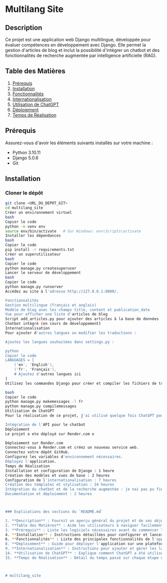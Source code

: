# Multilang Site

## Description
Ce projet est une application web Django multilingue, développée pour évaluer compétences en développement avec Django. Elle permet la gestion d'articles de blog et inclut la possibilité d'intégrer un chatbot et des fonctionnalités de recherche augmentée par intelligence artificielle (RAG).

## Table des Matières
1. [Prérequis](#prérequis)
2. [Installation](#installation)
3. [Fonctionnalités](#fonctionnalités)
4. [Internationalisation](#internationalisation)
5. [Utilisation de ChatGPT](#utilisation-de-chatgpt)
6. [Déploiement](#déploiement)
7. [Temps de Réalisation](#temps-de-réalisation)

## Prérequis
Assurez-vous d'avoir les éléments suivants installés sur votre machine :
- Python 3.10.11
- Django 5.0.6
- Git

## Installation


### Cloner le dépôt
```bash
git clone <URL_DU_DEPOT_GIT>
cd multilang_site
Créer un environnement virtuel
bash
Copier le code
python -m venv env
source env/bin/activate   # Sur Windows: env\Scripts\activate
Installer les dépendances
bash
Copier le code
pip install -r requirements.txt
Créer un superutilisateur
bash
Copier le code
python manage.py createsuperuser
Lancer le serveur de développement
bash
Copier le code
python manage.py runserver
Accédez au site à l'adresse http://127.0.0.1:8000/.

Fonctionnalités
Gestion multilingue (français et anglais)
Modèle de blog avec les champs title, content et publication_date
Vue pour afficher une liste d'articles de blog
Script add_articles.py pour ajouter des articles à la base de données
Chatbot intégré (en cours de développement)
Internationalisation
Pour ajouter d'autres langues ou modifier les traductions :

Ajoutez les langues souhaitées dans settings.py :

python
Copier le code
LANGUAGES = [
    ('en', 'English'),
    ('fr', 'Français'),
    # Ajoutez d'autres langues ici
]
Utilisez les commandes Django pour créer et compiler les fichiers de traduction :

bash
Copier le code
python manage.py makemessages -l fr
python manage.py compilemessages
Utilisation de ChatGPT
Pour la réalisation de ce projet, j'ai utilisé quelque fois ChatGPT pour obtenir  des solutions sur le sujet suivant:

Intégration de l'API pour le chatbot 
Déploiement
Le projet a ete déployé sur Render.com o

Déploiement sur Render.com
Connectez-vous à Render.com et créez un nouveau service web.
Connectez votre dépôt GitHub.
Configurez les variables d'environnement nécessaires.
Déployez l'application.
Temps de Réalisation
Installation et configuration de Django : 1 heure
Création des modèles et vues de base : 2 heures
Configuration de l'internationalisation : 7 heures
Création des templates et stylisation : 24 heures
Intégration du chatbot et de la recherche augmentée : je nai pas pu finir
Documentation et déploiement : 2 heures



### Explications des sections du `README.md`

1. **Description** : Fournit un aperçu général du projet et de ses objectifs.
2. **Table des Matières** : Aide les utilisateurs à naviguer facilement dans le document.
3. **Prérequis** : Liste les logiciels nécessaires avant de commencer l'installation.
4. **Installation** : Instructions détaillées pour configurer et lancer le projet localement.
6. **Fonctionnalités** : Liste des principales fonctionnalités de l'application, en mentionnant celles en cours de développement.
8. **Déploiement** : Guide pour déployer l'application sur une plateforme d'hébergement.
9. **Internationalisation** : Instructions pour ajouter et gérer les langues supplémentaires.
14. **Utilisation de ChatGPT** : Explique comment ChatGPT a été utilisé dans le projet.
15. **Temps de Réalisation** : Détail du temps passé sur chaque étape du projet.



# multilang_site
